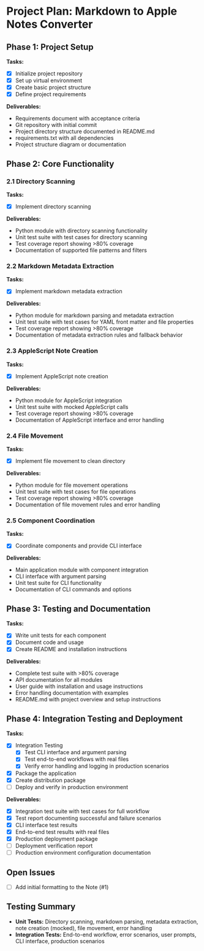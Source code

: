 # Project Plan: Markdown to Apple Notes Converter

## Phase 1: Project Setup
**Tasks:**
- [x] Initialize project repository
- [x] Set up virtual environment
- [x] Create basic project structure
- [x] Define project requirements

**Deliverables:**
- Requirements document with acceptance criteria
- Git repository with initial commit
- Project directory structure documented in README.md
- requirements.txt with all dependencies
- Project structure diagram or documentation

## Phase 2: Core Functionality
### 2.1 Directory Scanning
**Tasks:**
- [x] Implement directory scanning

**Deliverables:**
- Python module with directory scanning functionality
- Unit test suite with test cases for directory scanning
- Test coverage report showing >80% coverage
- Documentation of supported file patterns and filters

### 2.2 Markdown Metadata Extraction
**Tasks:**
- [x] Implement markdown metadata extraction

**Deliverables:**
- Python module for markdown parsing and metadata extraction
- Unit test suite with test cases for YAML front matter and file properties
- Test coverage report showing >80% coverage
- Documentation of metadata extraction rules and fallback behavior

### 2.3 AppleScript Note Creation
**Tasks:**
- [x] Implement AppleScript note creation

**Deliverables:**
- Python module for AppleScript integration
- Unit test suite with mocked AppleScript calls
- Test coverage report showing >80% coverage
- Documentation of AppleScript interface and error handling

### 2.4 File Movement
**Tasks:**
- [x] Implement file movement to clean directory

**Deliverables:**
- Python module for file movement operations
- Unit test suite with test cases for file operations
- Test coverage report showing >80% coverage
- Documentation of file movement rules and error handling

### 2.5 Component Coordination
**Tasks:**
- [x] Coordinate components and provide CLI interface

**Deliverables:**
- Main application module with component integration
- CLI interface with argument parsing
- Unit test suite for CLI functionality
- Documentation of CLI commands and options

## Phase 3: Testing and Documentation
**Tasks:**
- [x] Write unit tests for each component
- [x] Document code and usage
- [x] Create README and installation instructions

**Deliverables:**
- Complete test suite with >80% coverage
- API documentation for all modules
- User guide with installation and usage instructions
- Error handling documentation with examples
- README.md with project overview and setup instructions

## Phase 4: Integration Testing and Deployment
**Tasks:**
- [x] Integration Testing
  - [x] Test CLI interface and argument parsing
  - [x] Test end-to-end workflows with real files
  - [x] Verify error handling and logging in production scenarios
- [x] Package the application
- [x] Create distribution package
- [ ] Deploy and verify in production environment

**Deliverables:**
- [x] Integration test suite with test cases for full workflow
- [x] Test report documenting successful and failure scenarios
- [x] CLI interface test results
- [x] End-to-end test results with real files
- [x] Production deployment package
- [ ] Deployment verification report
- [ ] Production environment configuration documentation

## Open Issues
- [ ] Add initial formatting to the Note (#1)

## Testing Summary
- **Unit Tests:** Directory scanning, markdown parsing, metadata extraction, note creation (mocked), file movement, error handling
- **Integration Tests:** End-to-end workflow, error scenarios, user prompts, CLI interface, production scenarios 